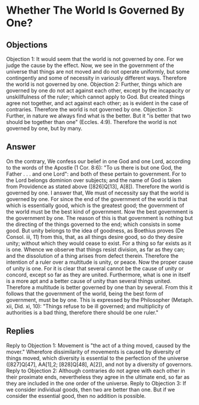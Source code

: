 # Whether The World Is Governed By One?
## Objections
Objection 1: It would seem that the world is not governed by one. For we judge the cause by the effect. Now, we see in the government of the universe that things are not moved and do not operate uniformly, but some contingently and some of necessity in variously different ways. Therefore the world is not governed by one.
Objection 2: Further, things which are governed by one do not act against each other, except by the incapacity or unskillfulness of the ruler; which cannot apply to God. But created things agree not together, and act against each other; as is evident in the case of contraries. Therefore the world is not governed by one.
Objection 3: Further, in nature we always find what is the better. But it "is better that two should be together than one" (Eccles. 4:9). Therefore the world is not governed by one, but by many.
## Answer
On the contrary, We confess our belief in one God and one Lord, according to the words of the Apostle (1 Cor. 8:6): "To us there is but one God, the Father . . . and one Lord": and both of these pertain to government. For to the Lord belongs dominion over subjects; and the name of God is taken from Providence as stated above ([826]Q[13], A[8]). Therefore the world is governed by one.
I answer that, We must of necessity say that the world is governed by one. For since the end of the government of the world is that which is essentially good, which is the greatest good; the government of the world must be the best kind of government. Now the best government is the government by one. The reason of this is that government is nothing but the directing of the things governed to the end; which consists in some good. But unity belongs to the idea of goodness, as Boethius proves (De Consol. iii, 11) from this, that, as all things desire good, so do they desire unity; without which they would cease to exist. For a thing so far exists as it is one. Whence we observe that things resist division, as far as they can; and the dissolution of a thing arises from defect therein. Therefore the intention of a ruler over a multitude is unity, or peace. Now the proper cause of unity is one. For it is clear that several cannot be the cause of unity or concord, except so far as they are united. Furthermore, what is one in itself is a more apt and a better cause of unity than several things united. Therefore a multitude is better governed by one than by several. From this it follows that the government of the world, being the best form of government, must be by one. This is expressed by the Philosopher (Metaph. xii, Did. xi, 10): "Things refuse to be ill governed; and multiplicity of authorities is a bad thing, therefore there should be one ruler."
## Replies
Reply to Objection 1: Movement is "the act of a thing moved, caused by the mover." Wherefore dissimilarity of movements is caused by diversity of things moved, which diversity is essential to the perfection of the universe ([827]Q[47], AA[1],2; [828]Q[48], A[2]), and not by a diversity of governors.
Reply to Objection 2: Although contraries do not agree with each other in their proximate ends, nevertheless they agree in the ultimate end, so far as they are included in the one order of the universe.
Reply to Objection 3: If we consider individual goods, then two are better than one. But if we consider the essential good, then no addition is possible.